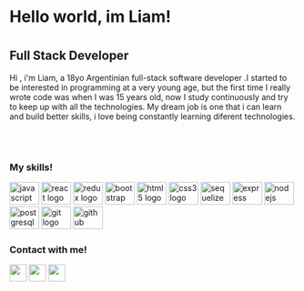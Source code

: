 <h1>Hello world, im Liam!<h1>
<h2>Full Stack Developer</h2>
    <p>Hi , i'm Liam, a 18yo Argentinian full-stack software developer .I started to be interested in programming at a very young age, but the first time I really wrote code was when I was 15 years old, now I study continuously and try to keep up with all the technologies. My dream job is one that i can learn and build better skills, i love being constantly learning diferent technologies.</p>
    <br></br>
<h3>My skills!</h2>
<div align="left">
    <img src="https://cdn.jsdelivr.net/gh/devicons/devicon/icons/javascript/javascript-original.svg" height="40" width="52" alt="javascript logo"  />
    <img src="https://cdn.jsdelivr.net/gh/devicons/devicon/icons/react/react-original.svg" height="40" width="52" alt="react logo"  />
    <img src="https://cdn.jsdelivr.net/gh/devicons/devicon/icons/redux/redux-original.svg" height="40" width="52" alt="redux logo"  />
    <img src="https://cdn.jsdelivr.net/gh/devicons/devicon/icons/bootstrap/bootstrap-original.svg" height="40" width="52" alt="bootstrap logo"  />
    <img src="https://cdn.jsdelivr.net/gh/devicons/devicon/icons/html5/html5-original.svg" height="40" width="52" alt="html5 logo"  />
    <img src="https://cdn.jsdelivr.net/gh/devicons/devicon/icons/css3/css3-original.svg" height="40" width="52" alt="css3 logo"  />
    <img src="https://cdn.jsdelivr.net/gh/devicons/devicon/icons/sequelize/sequelize-original.svg" height="40" width="52" alt="sequelize logo"  />
    <img src="https://cdn.jsdelivr.net/gh/devicons/devicon/icons/express/express-original.svg" height="40" width="52" alt="express logo"  /> 
    <img src="https://cdn.jsdelivr.net/gh/devicons/devicon/icons/nodejs/nodejs-original.svg" height="40" width="52" alt="nodejs logo"  />
    <img src="https://cdn.jsdelivr.net/gh/devicons/devicon/icons/postgresql/postgresql-original.svg" height="40" width="52" alt="postgresql logo"  />
    <img src="https://git-scm.com/images/logos/downloads/Git-Logo-2Color.svg" height="40" width="52" alt="git logo"  />
    <img src="https://www.svgrepo.com/show/35001/github.svg" height="40" width="52" alt="github logo"  />
</div>

<h3>Contact with me!</h2>
<div>
    <a href="https://wa.me/5491137676146"><img src="https://upload.wikimedia.org/wikipedia/commons/thumb/7/75/Whatsapp_logo_svg.png/600px-Whatsapp_logo_svg.png"             height="30" width="30" margin="7.5"></img></a>
    <a href="https://mail.google.com/mail/u/0/#inbox?compose=GTvVlcSHwQhRxtmPKCMsSNRQhzNkMMhCZDrMCtvCxSDsMxhgHjgckNXRDQXppVKLxLLWHBxxJGwXq"><img                             src="https://cdn.worldvectorlogo.com/logos/gmail-icon-3.svg" height="30" width="30" margin="7.5"></img></a>
    <a href="https://www.linkedin.com/in/liam-perez-lupia-33a189257/"><img src="https://cdn-icons-png.flaticon.com/512/174/174857.png" height="30" width="30"                 margin="7.5"></img></a>
</div>

